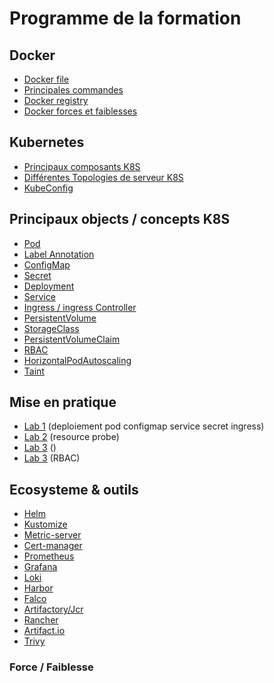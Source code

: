 # Programme de la formation
## Docker
- [Docker file](Chapitres/DockerFile.md)
- [Principales commandes](Chapitres/DockerCommand.md)
- [Docker registry](Chapitres/DockerRegistry.md) 
- [Docker forces et faiblesses](Chapitres/DockerForceFaiblesse.md)
## Kubernetes
- [Principaux composants K8S](Chapitres/PrincipauxComposants.md)
- [Différentes Topologies de serveur K8S](Chapitres/TopologieK8S.md)
- [KubeConfig](Chapitres/KubeConfig.md)
## Principaux objects / concepts K8S
- [Pod](Chapitres/Pod.md)
- [Label Annotation](Chapitres/LabelAnnotation.md) 
- [ConfigMap](Chapitres/ConfigMap.md) 
- [Secret](Chapitres/Secret.md) 
- [Deployment](Chapitres/Deployment.md) 
- [Service](Chapitres/Service.md) 
- [Ingress / ingress Controller](Chapitres/Ingress.md)
- [PersistentVolume](Chapitres/PersistentVolume.md)
- [StorageClass](Chapitres/StorageClass.md)
- [PersistentVolumeClaim](Chapitres/PersistentVolumeClaim.md)
- [RBAC](Chapitres/Rbac.md)
- [HorizontalPodAutoscaling](Chapitres/HorizontalPodAutoScaling.md)
- [Taint](Chapitres/Taint.md)
## Mise en pratique
- [Lab 1](Exercices/Lab1.md) (deploiement pod configmap service secret ingress)  
- [Lab 2](Exercices/Lab2.md) (resource probe)
- [Lab 3](Exercices/Lab3.md) ()
- [Lab 3](Execices.Lab4.md) (RBAC)
## Ecosysteme & outils
- [Helm](Tools/Helm)
- [Kustomize](Tools/Kustomize.md)
- [Metric-server](Tools/MetricServer)
- [Cert-manager](Tools/CertManager.md)
- [Prometheus](Tools/Prometheus.md)
- [Grafana](Tools/Grafana.md)
- [Loki](Tools/Loki.md)
- [Harbor](Tools/Harbor.md)
- [Falco](Tools/Falco.md)
- [Artifactory/Jcr](Tools/Artifactory.md)
- [Rancher](Tools/Rancher.md)
- [Artifact.io](Tools/ArtifactIo.md)
- [Trivy](Tools/Trivy.md)
### Force / Faiblesse

